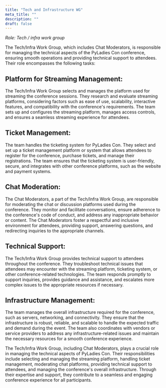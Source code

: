 ```yaml
---
title: "Tech and Infrastructure WG"
meta_title: ""
description: ""
draft: false
---
```


*Role: Tech / infra work group*

The Tech/Infra Work Group, which includes Chat Moderators, is responsible for
managing the technical aspects of the PyLadies Con conference, ensuring smooth
operations and providing technical support to attendees. Their role encompasses
the following tasks:

## Platform for Streaming Management:

The Tech/Infra Work Group selects and manages the platform used for streaming
the conference sessions. They research and evaluate streaming platforms,
considering factors such as ease of use, scalability, interactive features, and
compatibility with the conference's requirements. The team sets up and
configures the streaming platform, manages access controls, and ensures
a seamless streaming experience for attendees.

## Ticket Management:

The team handles the ticketing system for PyLadies Con. They select and set up
a ticket management platform or system that allows attendees to register for
the conference, purchase tickets, and manage their registrations. The team
ensures that the ticketing system is user-friendly, secure, and integrates with
other conference platforms, such as the website and payment systems.

## Chat Moderation:

The Chat Moderators, a part of the Tech/Infra Work Group, are responsible for
moderating the chat or discussion platforms used during the conference. They
monitor and facilitate conversations, ensure adherence to the conference's code
of conduct, and address any inappropriate behavior or content. The Chat
Moderators foster a respectful and inclusive environment for attendees,
providing support, answering questions, and redirecting inquiries to the
appropriate channels.

## Technical Support:

The Tech/Infra Work Group provides technical support to attendees throughout
the conference. They troubleshoot technical issues that attendees may encounter
with the streaming platform, ticketing system, or other conference-related
technologies. The team responds promptly to support inquiries, provides
guidance and assistance, and escalates more complex issues to the appropriate
resources if necessary.

## Infrastructure Management:

The team manages the overall infrastructure required for the conference, such
as servers, networking, and connectivity. They ensure that the infrastructure
is robust, reliable, and scalable to handle the expected traffic and demand
during the event. The team also coordinates with vendors or service providers
to address any infrastructure-related issues and maintain the necessary
resources for a smooth conference experience.


The Tech/Infra Work Group, including Chat Moderators, plays a crucial role in
managing the technical aspects of PyLadies Con. Their responsibilities include
selecting and managing the streaming platform, handling ticket management,
moderating chat platforms, providing technical support to attendees, and
managing the conference's overall infrastructure. Through their expertise and
support, they contribute to a seamless and engaging conference experience for
all participants.


